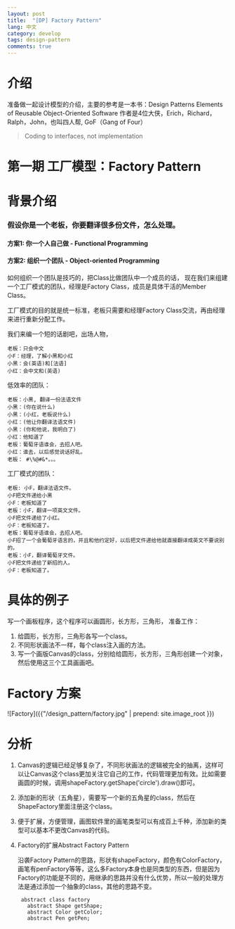 ```yaml
---
layout: post
title:  "[DP] Factory Pattern"
lang: 中文
category: develop
tags: design-pattern
comments: true
---
```


# 介绍
准备做一起设计模型的介绍，主要的参考是一本书：Design Patterns Elements of Reusable Object-Oriented Software
作者是4位大侠，Erich，Richard，Ralph，John，也叫四人帮, GoF（Gang of Four）
> Coding to interfaces, not implementation

# 第一期 工厂模型：Factory Pattern

# 背景介绍

### 假设你是一个老板，你要翻译很多份文件，怎么处理。

#### 方案1: 你一个人自己做 - Functional Programming
#### 方案2: 组织一个团队 - Object-oriented Programming

如何组织一个团队是技巧的，把Class比做团队中一个成员的话， 现在我们来组建一个工厂模式的团队，经理是Factory Class，成员是具体干活的Member Class。

工厂模式的目的就是统一标准，老板只需要和经理Factory Class交流，再由经理来进行重新分配工作。

我们来编一个短的话剧吧，出场人物，

    老板：只会中文
    小F：经理，了解小黑和小红
    小黑：会(英语)和[法语]
    小红：会中文和(英语)

低效率的团队：

    老板：小黑, 翻译一份法语文件
    小黑：(你在说什么)
    小黑：(小红，老板说什么)
    小红：(他让你翻译法语文件)
    小黑：(你和他说，我明白了)
    小红：他知道了
    老板：葡萄牙语谁会，去招人吧。
    小红：谁去，以后感觉说话好乱。
    老板： #\%@#&*。。。

工厂模式的团队：

    老板: 小F，翻译法语文件。
    小F把文件递给小黑
    小F：老板知道了
    老板：小F，翻译一项英文文件。
    小F把文件递给了小红。
    小F：老板知道了。
    老板：葡萄牙语谁会，去招人吧。
    小F招了一个会葡萄牙语言的，并且和他约定好，以后把文件递给他就直接翻译成英文不要说别的。
    老板：小F，翻译葡萄牙文件。
    小F把文件递给了新招的人。
    小F：老板知道了。

# 具体的例子

写一个画板程序，这个程序可以画圆形，长方形，三角形， 准备工作：
1. 给圆形，长方形，三角形各写一个class。
2. 不同形状画法不一样，每个class注入画的方法。
3. 写一个画版Canvas的class，分别给给圆形，长方形，三角形创建一个对象，然后使用这三个工具画画吧。

# Factory 方案

![Factory]({{"/design_pattern/factory.jpg" | prepend: site.image_root }})

# 分析

1. Canvas的逻辑已经足够复杂了，不同形状画法的逻辑被完全的抽离，这样可以让Canvas这个class更加关注它自己的工作，代码管理更加有效。比如需要画圆的时候，调用shapeFactory.getShape('circle').draw()即可。

2. 添加新的形状（五角星），需要写一个新的五角星的class，然后在ShapeFactory里面注册这个class。

3. 便于扩展，方便管理，画图软件里的画笔类型可以有成百上千种，添加新的类型可以基本不更改Canvas的代码。

4. Factory的扩展Abstract Factory Pattern

    沿袭Factory Pattern的思路，形状有shapeFactory，颜色有ColorFactory，画笔有penFactory等等，这么多Factory本身也是同类型的东西，但是因为Factory的功能是不同的，用继承的思路并没有什么优势，所以一般的处理方法是通过添加一个抽象的class，其他的思路不变。

        abstract class factory
          abstract Shape getShape;
          abstract Color getColor;
          abstract Pen getPen;
